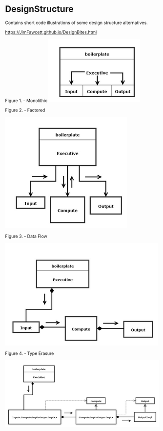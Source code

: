 # DesignStructure
Contains short code illustrations of some design structure alternatives.

https://JimFawcett.github.io/DesignBites.html

Figure 1. - Monolithic
<img src="Design1.jpg#left" width="300" />

Figure 2. - Factored

<img src="Design2.jpg#center" width="400" />

Figure 3. - Data Flow

<img src="Design4.jpg#right" width="500" />

Figure 4. - Type Erasure

<img src="Design5.jpg" width="700" />


